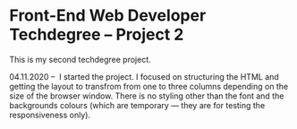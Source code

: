 # Front-End Web Developer Techdegree – Project 2
 This is my second techdegree project. 

 04.11.2020 – 
    I started the project. I focused on structuring the HTML and getting the layout to transfrom from one to three columns depending on the size of the browser window. There is no styling other than the font and the backgrounds colours (which are temporary — they are for testing the responsiveness only).
